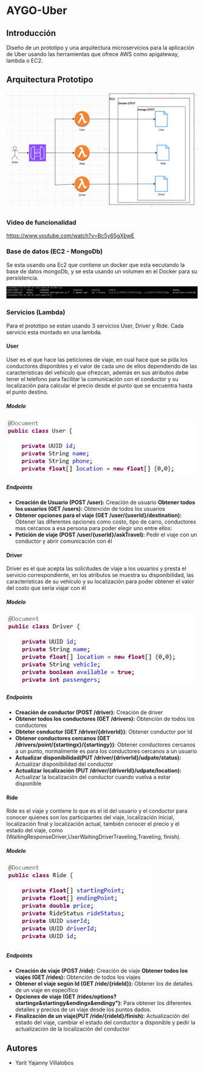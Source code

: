 # AYGO-Uber 

## Introducción

Diseño de un prototipo y una arquitectura microservicios para la aplicación de Uber usando las herramientas que ofrece AWS como apigateway, lambda o EC2.


## Arquitectura Prototipo

![](images/prototipo-infra.png)

### Video de funcionalidad

https://www.youtube.com/watch?v=Bc5y65gXbwE

### Base de datos (EC2 - MongoDb)

Se esta usando una Ec2 que contiene un docker que esta eecutando la base de datos mongoDb, y se esta usando un volumen en el Docker para su persistencia.

![](images/mongodb.png)

### Servicios (Lambda)

Para el prototipo se estan usando 3 servicios User, Driver y Ride. Cada servicio esta montado en una lambda.

#### User
User es el que hace las peticiones de viaje, en cual hace que se pida los conductores disponibles y el valor de cada uno de ellos dependiendo de las características del vehículo que ofrezcan, además en sus atributos debe tener el telefono para facilitar la comunicación con el conductor y su localización para calcular el precio desde el punto que se encuentra hasta el punto destino.
##### Modelo

![](images/User.png)

##### Endpoints

* **Creación de Usuario (POST /user):** Creación de usuario
  **Obtener todos los usuarios (GET /users):** Obtención de todos los usuarios
* **Obtener opciones para el viaje (GET /user/{userId}/destination):** Obtener las diferentes opciones como costo, tipo de carro, conductores mas cercanos a esa persona para poder elegir uno entre ellos:
* **Petición de viaje (POST /user/{userId}/askTravel):** Pedir el viaje con un conductor y abrir comunicación con él

#### Driver
Driver es el que acepta las solicitudes de viaje a los usuarios y presta el servicio correspondiente, en los atributos se muestra su disponibilidad, las caracteristicas de su vehículo y su localización para poder obtener el valor del costo que sería viajar con él
##### Modelo

![](images/Driver.png)

##### Endpoints

* **Creación de conductor (POST /driver):** Creación de driver
* **Obtener todos los conductores (GET /drivers):** Obtención de todos los conductores
* **Obteter conductor (GET /driver/{driverId}):** Obtener conductor por Id
* **Obtener conductores cercanos (GET /drivers/point/{startingx}/{startingy})**: Obtener conductores cercanos a un punto, normalmente es para los conductores cercanos a un usuario
* **Actualizar disponibilidad(PUT /driver/{driverId}/udpate/status):** Actualizar disponibilidad del conductor
* **Actualizar localización (PUT /driver/{driverId}/udpate/location):** Actualizar la localización del conductor cuando vuelva a estar disponible

#### Ride
Ride es el viaje y contiene lo que es el id del usuario y el conductor para conocer quienes son los participantes del viaje, localización inicial, localización final y localización actual, también conocer el precio y el estado del viaje, como (WaitingResponseDriver,UserWaitingDriverTraveling,Traveling, finish).
##### Modelo

![](images/Ride.png)

##### Endpoints

* **Creación de viaje (POST /ride):** Creación de viaje
  **Obtener todos los viajes (GET /rides):** Obtención de todos los viajes
* **Obtener el viaje según Id (GET /ride/{rideId}):** Obtener los de detalles de un viaje en especifico
* **Opciones de viaje (GET /rides/options?startingx&startingy&endingx&endingy"):** Para obtener los diferentes detalles y precios de un viaje desde los puntos dados.
* **Finalización de un viaje(PUT /ride/{rideId}/finish):** Actualización del estado del viaje, cambiar el estado del conductor a disponible y pedir la actualización de la localización del conductor

## Autores
   * Yarit Yajanny Villalobos
